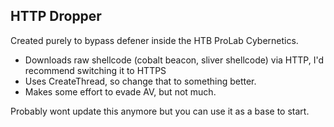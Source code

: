 ## HTTP Dropper

Created purely to bypass defener inside the HTB ProLab Cybernetics.

- Downloads raw shellcode (cobalt beacon, sliver shellcode) via HTTP, I'd recommend switching it to HTTPS
- Uses CreateThread, so change that to something better.
- Makes some effort to evade AV, but not much.

Probably wont update this anymore but you can use it as a base to start.